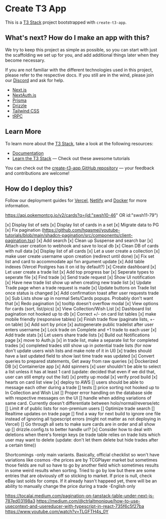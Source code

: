 # Create T3 App

This is a [T3 Stack](https://create.t3.gg/) project bootstrapped with `create-t3-app`.

## What's next? How do I make an app with this?

We try to keep this project as simple as possible, so you can start with just the scaffolding we set up for you, and add additional things later when they become necessary.

If you are not familiar with the different technologies used in this project, please refer to the respective docs. If you still are in the wind, please join our [Discord](https://t3.gg/discord) and ask for help.

- [Next.js](https://nextjs.org)
- [NextAuth.js](https://next-auth.js.org)
- [Prisma](https://prisma.io)
- [Drizzle](https://orm.drizzle.team)
- [Tailwind CSS](https://tailwindcss.com)
- [tRPC](https://trpc.io)

## Learn More

To learn more about the [T3 Stack](https://create.t3.gg/), take a look at the following resources:

- [Documentation](https://create.t3.gg/)
- [Learn the T3 Stack](https://create.t3.gg/en/faq#what-learning-resources-are-currently-available) — Check out these awesome tutorials

You can check out the [create-t3-app GitHub repository](https://github.com/t3-oss/create-t3-app) — your feedback and contributions are welcome!

## How do I deploy this?

Follow our deployment guides for [Vercel](https://create.t3.gg/en/deployment/vercel), [Netlify](https://create.t3.gg/en/deployment/netlify) and [Docker](https://create.t3.gg/en/deployment/docker) for more information.

https://api.pokemontcg.io/v2/cards?q=(id:"swsh10-46" OR id:"swsh11-79")

[x] Display list of sets
[x] Display list of cards in a set
[x] Migrate data to PG
[x] Fix pagination (https://github.com/hqasmei/youtube-tutorials/blob/main/shadcn-pagination/src/components/client-pagination.tsx)
[x] Add search
[x] Clean up Suspense and search bar
[x] Attach user creation to webhook and save to local db
[x] Clean DB of cards with null data
[x] Display list of all cards
[x] Let a user create a collection
[x] make user create username upon creation (redirect until done)
[x] Fix set list and card to accommodate api fxn argument update
[x] Add table indexes (Vercel Postgres has it on id by default?)
[x] Create dashboard
[x] Let user create a trade list
[x] Add top progress bar
[x] Seperate types to seperate file
[x] Find trade
[x] Send trade request
[x] Show UI notification
[x] Have new trade list show up when creating new trade list
[x] Update Trade page when a trade request is made
[x] Update buttons on Trade list once status is changed
[x] Add confirmation toast after user requests trade
[x] Sub Lists show up in normal Sets/Cards popups. Probably don't want that
[x] Redo pagination
[x] tooltip doesn't overflow modal
[x] View options for cards (sort, list/pics)
[x] View Collection/Wish List
[x] Dashboard list pagination not hooked up to db
[x] Correct +/- on card list tables
[x] make mobile friendly (responsive tables)
[x] Finish trade flow (paginate lists, +- on table)
[x] Add sort by price
[x] autogenerate public tradelist after user enters username
[x] Lock trade on Complete and +1 trade to each user
[x] Add trade stats
[x] Let users share trade lists
[x] Build out Notifications page
[x] move to Auth.js
[x] in trade list, make a separate list for completed trades
[x] completed trades still show up in potential trade lists (for now don't update users wish lists and make note of it in UI)
[x] trades should have a last updated field to show last time trade was updated
[x] Convert queries to prepared statements, Get away from raw queries
[x] Dockerized DB
[x] Containerize app
[x] Add spinners
[x] user shouldn't be able to select a list unless it has at least 1 card (update: decided that even if we did that, user can still empty out the list)
[x] pretty up modal
[x] verify prod build
[x] hearts on card list view
[x] deploy to AWS
[] users should be able to message each other during a trade
[] tests
[] price sorting not hooked up to In Collection and Wish List
[] Proper error handling on the database side with respective messages on the UI
[] handle when adding variations of same card. Currently doesn't differentiate between holo/normal/reverse/etc
[] Limit # of public lists for non-premium users
[] Optimize trade search
[] Realtime updates on trade page
[] find a way for next build to ignore one file instead of ignoring all typescript errors (might not matter as not deploying in Vercel)
[] Go through all sets to make sure cards are in order and all show up
[] drizzle.config.ts to better handle url?
[x] Consider how to deal with deletions when there's foreign keys (ie trade table relies on trade lists which user may want to delete (update: don't let them delete but hide trades after a certain time))

Shortcomings
-only main variants. Basically, official checklist so won't have variations like cosmos
-the prices are by TCGPlayer market but sometimes those fields are null so have to go by another field which
sometimes results in some weird results when sorting. Tried to go by low but there are some entries that are obviously off so sticking to market. If price is null, check eBay last solds for comps. If it
already hasn't happeed yet, there will be an ability to manually change the price during a trade
-English only

https://tocalai.medium.com/pagination-on-tanstack-table-under-next-js-787ed03198a3
https://medium.com/@ctrlaltmonique/how-to-use-usecontext-and-usereducer-with-typescript-in-react-735f6c5f27ba
https://www.youtube.com/watch?v=TLGFTH4s_0Y

